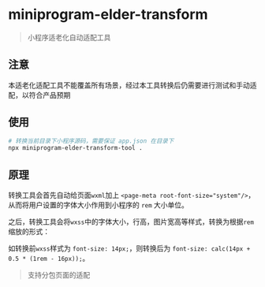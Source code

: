 # miniprogram-elder-transform
> 小程序适老化自动适配工具

## 注意
本适老化适配工具不能覆盖所有场景，经过本工具转换后仍需要进行测试和手动适配，以符合产品预期

## 使用

```bash
# 转换当前目录下小程序源码，需要保证 app.json 在目录下
npx miniprogram-elder-transform-tool .
```

## 原理

转换工具会首先自动给页面`wxml`加上 `<page-meta root-font-size="system"/>`，从而将用户设置的字体大小作用到小程序的 `rem` 大小单位。

之后，转换工具会将`wxss`中的字体大小，行高，图片宽高等样式，转换为根据`rem`缩放的形式：

如转换前`wxss`样式为 `font-size: 14px;`，则转换后为 `font-size: calc(14px + 0.5 * (1rem - 16px));`。

> 支持分包页面的适配
